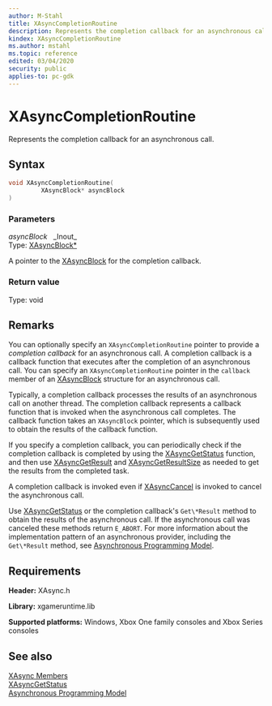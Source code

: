 ```yaml
---
author: M-Stahl
title: XAsyncCompletionRoutine
description: Represents the completion callback for an asynchronous call.
kindex: XAsyncCompletionRoutine
ms.author: mstahl
ms.topic: reference
edited: 03/04/2020
security: public
applies-to: pc-gdk
---
```


# XAsyncCompletionRoutine
  
Represents the completion callback for an asynchronous call.  
  
## Syntax
  
```cpp
void XAsyncCompletionRoutine(  
         XAsyncBlock* asyncBlock  
)  
```  
  
### Parameters
  
*asyncBlock* &nbsp;&nbsp;\_Inout\_  
Type: [XAsyncBlock*](../structs/xasyncblock.md)  
  
A pointer to the [XAsyncBlock](../structs/xasyncblock.md) for the completion callback.  
  
### Return value
  
Type: void
  
## Remarks
  
You can optionally specify an `XAsyncCompletionRoutine` pointer to provide a *completion callback* for an asynchronous call. A completion callback is a callback function that executes after the completion of an asynchronous call. You can specify an `XAsyncCompletionRoutine` pointer in the `callback` member of an [XAsyncBlock](../structs/xasyncblock.md) structure for an asynchronous call.  
  
Typically, a completion callback processes the results of an asynchronous call on another thread. The completion callback represents a callback function that is invoked when the asynchronous call completes. The callback function takes an `XAsyncBlock` pointer, which is subsequently used to obtain the results of the callback function.  
  
If you specify a completion callback, you can periodically check if the completion callback is completed by using the [XAsyncGetStatus](xasyncgetstatus.md) function, and then use [XAsyncGetResult](../../xasyncprovider/functions/xasyncgetresult.md) and [XAsyncGetResultSize](xasyncgetresultsize.md) as needed to get the results from the completed task.  
  
A completion callback is invoked even if [XAsyncCancel](xasynccancel.md) is invoked to cancel the asynchronous call.  
  
Use [XAsyncGetStatus](xasyncgetstatus.md) or the completion callback's `Get\*Result` method to obtain the results of the asynchronous call. If the asynchronous call was canceled these methods return `E_ABORT`. For more information about the implementation pattern of an asynchronous provider, including the `Get\*Result` method, see [Asynchronous Programming Model](../../../../system/overviews/async-programming-model.md).  
  
## Requirements
  
**Header:** XAsync.h  
  
**Library:** xgameruntime.lib  
  
**Supported platforms:** Windows, Xbox One family consoles and Xbox Series consoles  
  
## See also
  
[XAsync Members](../xasync_members.md)  
[XAsyncGetStatus](xasyncgetstatus.md)  
[Asynchronous Programming Model](../../../../system/overviews/async-programming-model.md)  
  